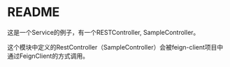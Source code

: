 README
===========================
这是一个Service的例子，有一个RESTController, SampleController。

这个模块中定义的RestController（SampleController）会被feign-client项目中通过FeignClient的方式调用。
